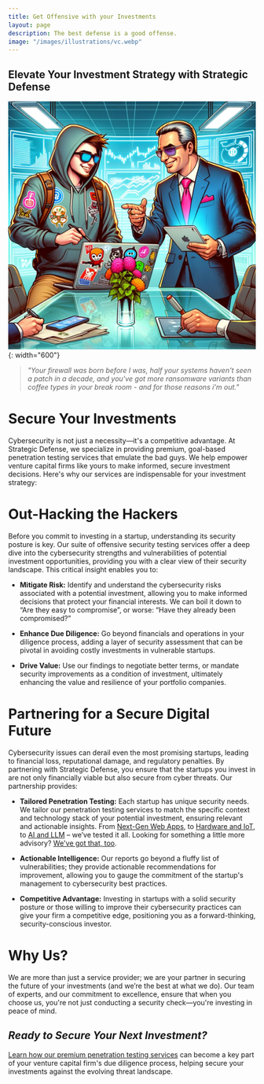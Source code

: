 ```yaml
---
title: Get Offensive with your Investments
layout: page
description: The best defense is a good offense.
image: "/images/illustrations/vc.webp"
---
```

## Elevate Your Investment Strategy with Strategic Defense

![mssp](/images/illustrations/vc.webp){: width="600"}

> _"Your firewall was born before I was, half your systems haven't seen a patch in a decade, and you've got more ransomware variants than coffee types in your break room - and for those reasons i'm out."_

# Secure Your Investments

Cybersecurity is not just a necessity—it's a competitive advantage. At Strategic Defense, we specialize in providing premium, goal-based penetration testing services that emulate the bad guys. We help empower venture capital firms like yours to make informed, secure investment decisions. Here's why our services are indispensable for your investment strategy: 

# Out-Hacking the Hackers 

Before you commit to investing in a startup, understanding its security posture is key. Our suite of offensive security testing services offer a deep dive into the cybersecurity strengths and vulnerabilities of potential investment opportunities, providing you with a clear view of their security landscape. This critical insight enables you to: 

- **Mitigate Risk:** Identify and understand the cybersecurity risks associated with a potential investment, allowing you to make informed decisions that protect your financial interests. We can boil it down to “Are they easy to compromise”, or worse: “Have they already been compromised?” 

- **Enhance Due Diligence:** Go beyond financials and operations in your diligence process, adding a layer of security assessment that can be pivotal in avoiding costly investments in vulnerable startups. 

- **Drive Value:** Use our findings to negotiate better terms, or mandate security improvements as a condition of investment, ultimately enhancing the value and resilience of your portfolio companies. 

# Partnering for a Secure Digital Future 

Cybersecurity issues can derail even the most promising startups, leading to financial loss, reputational damage, and regulatory penalties. By partnering with Strategic Defense, you ensure that the startups you invest in are not only financially viable but also secure from cyber threats. Our partnership provides: 

- **Tailored Penetration Testing:** Each startup has unique security needs. We tailor our penetration testing services to match the specific context and technology stack of your potential investment, ensuring relevant and actionable insights. From [Next-Gen Web Apps](/services/web-app/), to [Hardware and IoT](/services/hardware/), to [AI and LLM](/services/ai-llm/) – we’ve tested it all. Looking for something a little more advisory? [We've got that, too](/services/cyber-consulting/).

- **Actionable Intelligence:** Our reports go beyond a fluffy list of vulnerabilities; they provide actionable recommendations for improvement, allowing you to gauge the commitment of the startup's management to cybersecurity best practices. 

- **Competitive Advantage:** Investing in startups with a solid security posture or those willing to improve their cybersecurity practices can give your firm a competitive edge, positioning you as a forward-thinking, security-conscious investor. 

# Why Us? 

We are more than just a service provider; we are your partner in securing the future of your investments (and we’re the best at what we do). Our team of experts, and our commitment to excellence, ensure that when you choose us, you're not just conducting a security check—you're investing in peace of mind. 

## _Ready to Secure Your Next Investment?_ 

[Learn how our premium penetration testing services](/contact) can become a key part of your venture capital firm's due diligence process, helping secure your investments against the evolving threat landscape. 

 

